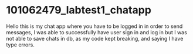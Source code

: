 ﻿# 101062479_labtest1_chatapp

Hello this is my chat app where you have to be logged in in order to send messages, 
I was able to successfully have user sign in and log in but I was not able to save chats in db, as my code kept breaking, and saying I have type errors. 
